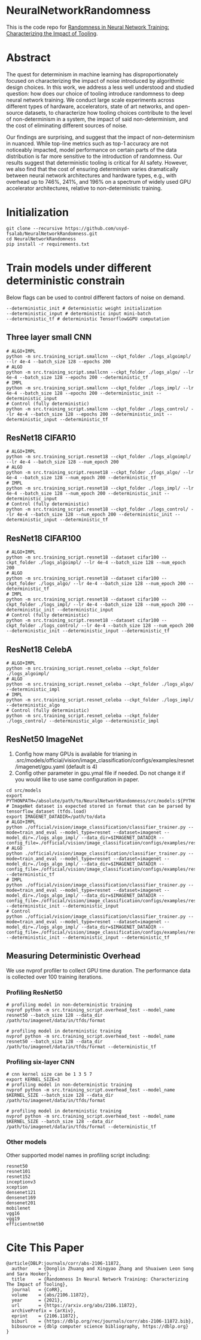 # NeuralNetworkRandomness

This is the code repo for [Randomness in Neural Network Training: Characterizing the Impact of Tooling](https://arxiv.org/abs/2106.11872). 

# Abstract
The quest for determinism in machine learning has disproportionately focused on characterizing the impact of noise introduced by algorithmic design choices. In this work, we address a less well understood and studied question: how does our choice of tooling introduce randomness to deep neural network training. We conduct large scale experiments across different types of hardware, accelerators, state of art networks, and open-source datasets, to characterize how tooling choices contribute to the level of non-determinism in a system, the impact of said non-determinism, and the cost of eliminating different sources of noise.

Our findings are surprising, and suggest that the impact of non-determinism in nuanced. While top-line metrics such as top-1 accuracy are not noticeably impacted, model performance on certain parts of the data distribution is far more sensitive to the introduction of randomness. Our results suggest that deterministic tooling is critical for AI safety. However, we also find that the cost of ensuring determinism varies dramatically between neural network architectures and hardware types, e.g., with overhead up to 746%, 241%, and 196% on a spectrum of widely used GPU accelerator architectures, relative to non-deterministic training.

# Initialization

```
git clone --recursive https://github.com/usyd-fsalab/NeuralNetworkRandomness.git
cd NeuralNetworkRandomness
pip install -r requirements.txt
```

# Train models under different deterministic constrain
Below flags can be used to control different factors of noise on demand.
```
--deterministic_init # deterministic weight initialization
--deterministic_input # deterministic input mini-batch
--deterministic_tf # deterministic Tensorflow&GPU computation
```


## Three layer small CNN
```
# ALGO+IMPL
python -m src.training_script.smallcnn --ckpt_folder ./logs_algoimpl/ --lr 4e-4 --batch_size 128 --epochs 200 
# ALGO
python -m src.training_script.smallcnn --ckpt_folder ./logs_algo/ --lr 4e-4 --batch_size 128 --epochs 200 --deterministic_tf
# IMPL
python -m src.training_script.smallcnn --ckpt_folder ./logs_impl/ --lr 4e-4 --batch_size 128 --epochs 200 --deterministic_init --deterministic_input
# Control (fully deterministic)
python -m src.training_script.smallcnn --ckpt_folder ./logs_control/ --lr 4e-4 --batch_size 128 --epochs 200 --deterministic_init --deterministic_input --deterministic_tf
```

## ResNet18 CIFAR10
```
# ALGO+IMPL
python -m src.training_script.resnet18 --ckpt_folder ./logs_algoimpl/ --lr 4e-4 --batch_size 128 --num_epoch 200 
# ALGO
python -m src.training_script.resnet18 --ckpt_folder ./logs_algo/ --lr 4e-4 --batch_size 128 --num_epoch 200 --deterministic_tf
# IMPL
python -m src.training_script.resnet18 --ckpt_folder ./logs_impl/ --lr 4e-4 --batch_size 128 --num_epoch 200 --deterministic_init --deterministic_input
# Control (fully deterministic)
python -m src.training_script.resnet18 --ckpt_folder ./logs_control/ --lr 4e-4 --batch_size 128 --num_epoch 200 --deterministic_init --deterministic_input --deterministic_tf
```

## ResNet18 CIFAR100
```
# ALGO+IMPL
python -m src.training_script.resnet18 --dataset cifar100 --ckpt_folder ./logs_algoimpl/ --lr 4e-4 --batch_size 128 --num_epoch 200 
# ALGO
python -m src.training_script.resnet18 --dataset cifar100 --ckpt_folder ./logs_algo/ --lr 4e-4 --batch_size 128 --num_epoch 200 --deterministic_tf
# IMPL
python -m src.training_script.resnet18 --dataset cifar100 --ckpt_folder ./logs_impl/ --lr 4e-4 --batch_size 128 --num_epoch 200 --deterministic_init --deterministic_input
# Control (fully deterministic)
python -m src.training_script.resnet18 --dataset cifar100 --ckpt_folder ./logs_control/ --lr 4e-4 --batch_size 128 --num_epoch 200 --deterministic_init --deterministic_input --deterministic_tf
```
## ResNet18 CelebA
```
# ALGO+IMPL
python -m src.training_script.resnet_celeba --ckpt_folder ./logs_algoimpl/ 
# ALGO
python -m src.training_script.resnet_celeba --ckpt_folder ./logs_algo/ --deterministic_impl
# IMPL
python -m src.training_script.resnet_celeba --ckpt_folder ./logs_impl/ --deterministic_algo
# Control (fully deterministic)
python -m src.training_script.resnet_celeba --ckpt_folder ./logs_control/ --deterministic_algo --deterministic_impl
```

## ResNet50 ImageNet
1. Config how many GPUs is available for trianing in .src/models/official/vision/image_classification/configs/examples/resnet/imagenet/gpu.yaml (default is 4)
2. Config other parameter in gpu.ymal file if needed. Do not change it if you would like to use same configuration in paper.
```
cd src/models
export PYTHONPATH=/absolute/path/to/NeuralNetworkRandomness/src/models:${PYTHONPATH}
# ImageNet dataset is expected stored in format that can be parsed by tensorflow_dataset (tfds.load)
export IMAGENET_DATADIR=/path/to/data 
# ALGO+IMPL
python ./official/vision/image_classification/classifier_trainer.py --mode=train_and_eval --model_type=resnet --dataset=imagenet --model_dir=./logs_algo_impl/ --data_dir=$IMAGENET_DATADIR --config_file=./official/vision/image_classification/configs/examples/resnet/imagenet/gpu.yaml
# ALGO
python ./official/vision/image_classification/classifier_trainer.py --mode=train_and_eval --model_type=resnet --dataset=imagenet --model_dir=./logs_algo_impl/ --data_dir=$IMAGENET_DATADIR --config_file=./official/vision/image_classification/configs/examples/resnet/imagenet/gpu.yaml --deterministic_tf
# IMPL
python ./official/vision/image_classification/classifier_trainer.py --mode=train_and_eval --model_type=resnet --dataset=imagenet --model_dir=./logs_algo_impl/ --data_dir=$IMAGENET_DATADIR --config_file=./official/vision/image_classification/configs/examples/resnet/imagenet/gpu.yaml --deterministic_init --deterministic_input
# Control
python ./official/vision/image_classification/classifier_trainer.py --mode=train_and_eval --model_type=resnet --dataset=imagenet --model_dir=./logs_algo_impl/ --data_dir=$IMAGENET_DATADIR --config_file=./official/vision/image_classification/configs/examples/resnet/imagenet/gpu.yaml --deterministic_init --deterministic_input --deterministic_tf
```

## Measuring Deterministic Overhead
We use nvprof profiler to collect GPU time duration. The performance data is collected over 100 training iterations.

### Profiling ResNet50
```
# profiling model in non-deterministic training
nvprof python -m src.training_script.overhead_test --model_name resnet50 --batch_size 128 --data_dir /path/to/imagenet/data/in/tfds/format

# profiling model in deterministic training
nvprof python -m src.training_script.overhead_test --model_name resnet50 --batch_size 128 --data_dir /path/to/imagenet/data/in/tfds/format --deterministic_tf
```

### Profiling six-layer CNN

```
# cnn kernel size can be 1 3 5 7
export KERNEL_SIZE=3
# profiling model in non-deterministic training
nvprof python -m src.training_script.overhead_test --model_name $KERNEL_SIZE --batch_size 128 --data_dir /path/to/imagenet/data/in/tfds/format

# profiling model in deterministic training
nvprof python -m src.training_script.overhead_test --model_name $KERNEL_SIZE --batch_size 128 --data_dir /path/to/imagenet/data/in/tfds/format --deterministic_tf
```
### Other models
Other supported model names in profiling script including:
```
resnet50
resnet101
resnet152
inceptionv3
xception
densenet121
densenet169
densenet201
mobilenet
vgg16
vgg19
efficientnetb0
```
# Cite This Paper
```
@article{DBLP:journals/corr/abs-2106-11872,
  author    = {Donglin Zhuang and Xingyao Zhang and Shuaiwen Leon Song and Sara Hooker},
  title     = {Randomness In Neural Network Training: Characterizing The Impact of Tooling},
  journal   = {CoRR},
  volume    = {abs/2106.11872},
  year      = {2021},
  url       = {https://arxiv.org/abs/2106.11872},
  archivePrefix = {arXiv},
  eprint    = {2106.11872},
  biburl    = {https://dblp.org/rec/journals/corr/abs-2106-11872.bib},
  bibsource = {dblp computer science bibliography, https://dblp.org}
}
```
